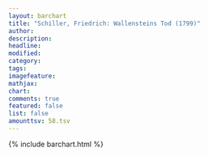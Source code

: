 ```yaml
---
layout: barchart
title: "Schiller, Friedrich: Wallensteins Tod (1799)"
author:
description:
headline:
modified:
category:
tags:
imagefeature: 
mathjax: 
chart: 
comments: true
featured: false
list: false
amounttsv: 58.tsv
---
```

{% include barchart.html %}
